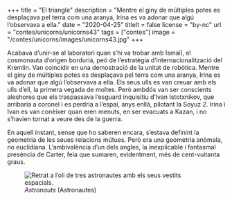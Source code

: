 +++
title = "El triangle"
description = "Mentre el giny de múltiples potes es desplaçava pel terra com una aranya, Irina es va adonar que algú l’observava a ella."
date = "2020-04-25"
titleIt = false
license = "by-nc"
url = "contes/unicorns/unicorns43"
tags = ["contes"]
image = "/contes/unicorns/images/unicorns43.jpg"
+++

Acabava d’unir-se al laboratori quan s’hi va trobar amb Ismaïl, el cosmonauta d’origen bordurià, peó de l’estratègia d’internacionalització del Kremlin. Van coincidir en una demostració de la unitat de robòtica. Mentre el giny de múltiples potes es desplaçava pel terra com una aranya, Irina es va adonar que algú l’observava a ella. Els seus ulls es van creuar amb els ulls d’ell, la primera vegada de moltes. Però ambdós van ser conscients aleshores que els traspassava l’esguard inquisitiu d’Ivan Istotxnikov, que arribaria a coronel i es perdria a l’espai, anys enllà, pilotant la Soyuz 2. Irina i Ivan es van conèixer quan eren menuts, en ser evacuats a Kazan, i no s’havien tornat a veure des de la guerra.

En aquell instant, sense que ho saberen encara, s’estava definint la geometria de les seues relacions mútues. Però era una geometria anòmala, no euclidiana. L’ambivalència d’un dels angles, la inexplicable i fantasmal presència de Carter, feia que sumaren, evidentment, més de cent-vuitanta graus.

<figure class="illustration"><img src="/contes/unicorns/images/unicorns43.jpg" alt="Retrat a l’oli de tres astronautes amb els seus vestits espacials."><figcaption><em>Astronauts</em> (Astronautes)</figcaption></figure>

